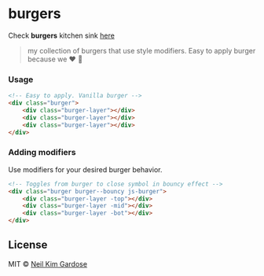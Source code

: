 # burgers
Check **burgers** kitchen sink [here](http://nkpgardose.github.io/burgers)
> my collection of burgers that use style modifiers. Easy to apply burger because we :heart: :hamburger:

### Usage
```html
<!-- Easy to apply. Vanilla burger -->
<div class="burger">
    <div class="burger-layer"></div>
    <div class="burger-layer"></div>
    <div class="burger-layer"></div>
</div>
```

### Adding modifiers
Use modifiers for your desired burger behavior.

```html
<!-- Toggles from burger to close symbol in bouncy effect -->
<div class="burger burger--bouncy js-burger">
    <div class="burger-layer -top"></div>
    <div class="burger-layer -mid"></div>
    <div class="burger-layer -bot"></div>
</div>
```

## License

MIT © [Neil Kim Gardose](https://github.com/nkpgardose)
